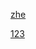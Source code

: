 [zhe](https://github.com/3440880071/0000/blob/main/%E6%AD%A3%E5%BC%A6.py/)


[123](https://github.com/3440880071/0000/blob/main/%E6%8C%87%E6%95%B0%E5%87%BD%E6%95%B01.py/)
